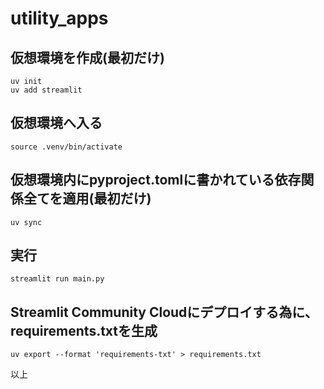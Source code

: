 # utility_apps

## 仮想環境を作成(最初だけ)
```
uv init
uv add streamlit
```

## 仮想環境へ入る
```
source .venv/bin/activate
```

## 仮想環境内にpyproject.tomlに書かれている依存関係全てを適用(最初だけ)
```
uv sync
```

## 実行
```
streamlit run main.py
```

## Streamlit Community Cloudにデプロイする為に、requirements.txtを生成
```
uv export --format 'requirements-txt' > requirements.txt
```

以上
